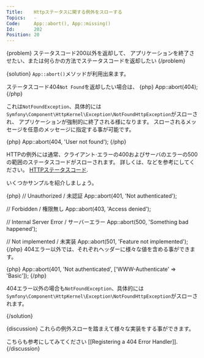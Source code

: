 ```yaml
---
Title:    Httpステータスに関する例外をスローする
Topics:   -
Code:     App::abort(), App::missing()
Id:       202
Position: 20
---
```


{problem}
ステータスコード200以外を返却して、
アプリケーションを終了させたい、または何らかの方法でステータスコードを返却したい
{/problem}

{solution}
`App::abort()`メソッドが利用出来ます。

ステータスコード404`Not Found`を返却したい場合は、
{php}
App::abort(404);
{/php}

これは`NotFoundException`、具体的には`Symfony\Component\HttpKernel\Exception\NotFoundHttpException`がスローされ、
アプリケーションが強制的に終了される様になります。
スローされるメッセージを任意のメッセージに指定する事が可能です。

{php}
App::abort(404, 'User not found');
{/php}

HTTPの例外には通常、クライアント·エラーの400およびサーバのエラーの500の範囲のステータスコードがスローされます。
詳しくは、などを参考にしてください。
[HTTPステータスコード](http://ja.wikipedia.org/wiki/HTTP%E3%82%B9%E3%83%86%E3%83%BC%E3%82%BF%E3%82%B9%E3%82%B3%E3%83%BC%E3%83%89).

いくつかサンプルを紹介しましょう。

{php}
// Unauthorized / 未認証
App::abort(401, 'Not authenticated');

// Forbidden / 権限無し
App::abort(403, 'Access denied');

// Internal Server Error / サーバーエラー
App::abort(500, 'Something bad happened');

// Not implemented / 未実装
App::abort(501, 'Feature not implemented');
{/php}
404エラー以外では、それぞれヘッダーに様々な値を含める事ができます。

{php}
App::abort(401, 'Not authenticated', ['WWW-Authenticate' => 'Basic']);
{/php}

404エラー以外の場合も`NotFoundException`、具体的には`Symfony\Component\HttpKernel\Exception\NotFoundHttpException`がスローされます。

{/solution}

{discussion}
これらの例外スローを踏まえて様々な実装をする事ができます。

こちらも参考にしてみてください [[Registering a 404 Error Handler]].
{/discussion}